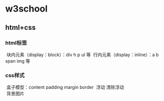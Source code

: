 # w3school
## html+css
### html标签
  块内元素（display：block）：div h p ul 等
  行内元素（display：inline）：a b span img 等<br>
### css样式
  盒子模型：content padding margin border
  浮动 清除浮动<br>
  背景图片<br>

